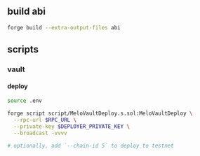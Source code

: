 ## build abi

```bash
forge build --extra-output-files abi
```

## scripts

### vault

#### deploy

```bash
source .env

forge script script/MeloVaultDeploy.s.sol:MeloVaultDeploy \
  --rpc-url $RPC_URL \
  --private-key $DEPLOYER_PRIVATE_KEY \
  --broadcast -vvvv

# optionally, add `--chain-id 5` to deploy to testnet
```
